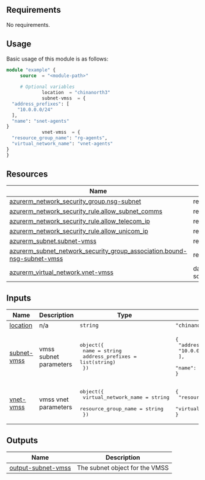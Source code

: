 <!-- BEGIN_AUTOMATED_TF_DOCS_BLOCK -->
## Requirements

No requirements.
## Usage
Basic usage of this module is as follows:
```terraform
module "example" {
  	 source  = "<module-path>"
        
	 # Optional variables
        	 location  = "chinanorth3"
        	 subnet-vmss  = {
  "address_prefixes": [
    "10.0.0.0/24"
  ],
  "name": "snet-agents"
}
        	 vnet-vmss  = {
  "resource_group_name": "rg-agents",
  "virtual_network_name": "vnet-agents"
}
}
```
## Resources

| Name | Type |
|------|------|
| [azurerm_network_security_group.nsg-subnet](https://registry.terraform.io/providers/hashicorp/azurerm/latest/docs/resources/network_security_group) | resource |
| [azurerm_network_security_rule.allow_subnet_comms](https://registry.terraform.io/providers/hashicorp/azurerm/latest/docs/resources/network_security_rule) | resource |
| [azurerm_network_security_rule.allow_telecom_ip](https://registry.terraform.io/providers/hashicorp/azurerm/latest/docs/resources/network_security_rule) | resource |
| [azurerm_network_security_rule.allow_unicom_ip](https://registry.terraform.io/providers/hashicorp/azurerm/latest/docs/resources/network_security_rule) | resource |
| [azurerm_subnet.subnet-vmss](https://registry.terraform.io/providers/hashicorp/azurerm/latest/docs/resources/subnet) | resource |
| [azurerm_subnet_network_security_group_association.bound-nsg-subnet-vmss](https://registry.terraform.io/providers/hashicorp/azurerm/latest/docs/resources/subnet_network_security_group_association) | resource |
| [azurerm_virtual_network.vnet-vmss](https://registry.terraform.io/providers/hashicorp/azurerm/latest/docs/data-sources/virtual_network) | data source |

## Inputs

| Name | Description | Type | Default | Required |
|------|-------------|------|---------|:--------:|
| <a name="input_location"></a> [location](#input\_location) | n/a | `string` | `"chinanorth3"` | no |
| <a name="input_subnet-vmss"></a> [subnet-vmss](#input\_subnet-vmss) | vmss subnet parameters | <pre>object({<br/>        name                 = string<br/>        address_prefixes     = list(string)<br/>    })</pre> | <pre>{<br/>  "address_prefixes": [<br/>    "10.0.0.0/24"<br/>  ],<br/>  "name": "snet-agents"<br/>}</pre> | no |
| <a name="input_vnet-vmss"></a> [vnet-vmss](#input\_vnet-vmss) | vmss vnet parameters | <pre>object({<br/>        virtual_network_name = string<br/>        resource_group_name  = string<br/>    })</pre> | <pre>{<br/>  "resource_group_name": "rg-agents",<br/>  "virtual_network_name": "vnet-agents"<br/>}</pre> | no |

## Outputs

| Name | Description |
|------|-------------|
| <a name="output_output-subnet-vmss"></a> [output-subnet-vmss](#output\_output-subnet-vmss) | The subnet object for the VMSS |
<!-- END_AUTOMATED_TF_DOCS_BLOCK -->